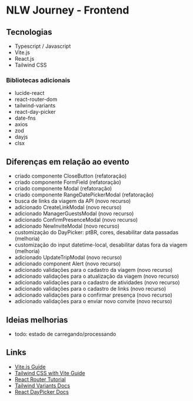 # NLW Journey - Frontend

## Tecnologias

- Typescript / Javascript
- Vite.js
- React.js
- Tailwind CSS

### Bibliotecas adicionais

- lucide-react
- react-router-dom
- tailwind-variants
- react-day-picker
- date-fns
- axios
- zod
- dayjs
- clsx

## Diferenças em relação ao evento

- criado componente CloseButton (refatoração)
- criado componente FormField (refatoração)
- criado componente Modal (refatoração)
- criado componente RangeDatePickerModal (refatoração)
- busca de links da viagem da API (novo recurso)
- adicionado CreateLinkModal (novo recurso)
- adicionado ManagerGuestsModal (novo recurso)
- adicionado ConfirmPresenceModal (novo recurso)
- adicionado NewInviteModal (novo recurso)
- customização do DayPicker: ptBR, cores, desabilitar data passadas (melhoria)
- customização do input datetime-local, desabilitar datas fora da viagem (melhoria)
- adicionado UpdateTripModal (novo recurso)
- adicionado component Alert (novo recurso)
- adicionado validações para o cadastro da viagem (novo recurso)
- adicionado validações para o atualização da viagem (novo recurso)
- adicionado validações para o cadastro de atividades (novo recurso)
- adicionado validações para o cadastro de links (novo recurso)
- adicionado validações para o confirmar presença (novo recurso)
- adicionado validações para o enviar novo convite (novo recurso)

## Ideias melhorias

- todo: estado de carregando/processando

## Links

- [Vite.js Guide](https://vitejs.dev/guide/)
- [Tailwind CSS with Vite Guide](https://tailwindcss.com/docs/guides/vite)
- [React Router Tutorial](https://reactrouter.com/en/main/start/tutorial)
- [Tailwind Variants Docs](https://www.tailwind-variants.org/docs/getting-started)
- [React DayPicker Docs](https://daypicker.dev/)
